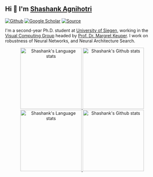 ## Hi 👋 I'm [Shashank Agnihotri](https://www.vc.informatik.uni-siegen.de/en/agnihotri-shashank)

[![Github](https://img.shields.io/github/followers/shashankskagnihotri?label=Follow&style=social)](https://github.com/shashankskagnihotri)
[![Google Scholar](https://img.shields.io/static/v1?logo=googlescholar&label=Google%20Scholar&message=%20Profile&color=blue)](https://scholar.google.com/citations?user=4CgQ7xwAAAAJ&hl=en)
[![Source](https://img.shields.io/static/v1?logo=github&label=Source&message=%20&color=white)](https://github.com/rickstaa/rickstaa/blob/main/README.md)

I'm a second-year Ph.D. student at [University of Siegen](https://www.uni-siegen.de/start/), working in the [Visual Computing Group](https://www.vc.informatik.uni-siegen.de/en/home) headed by [Prof. Dr. Margret Keuper](https://www.vc.informatik.uni-siegen.de/en/keuper-margret). I work on robustness of Neural Networks, and Neural Architecture Search.

<!-- Light Mode -->
<div align="center"> 
<a href="https://github.com/anuraghazra/github-readme-stats#gh-light-mode-only">
<img height=200 src="https://github-readme-stats-git-masterrstaa-rickstaa.vercel.app/api/top-langs/?username=shashankskagnihotri&layout=compact&langs_count=10&hide_border=true&role=owner,collaborator&theme=transparent#gh-light-mode-only" alt="Shashank's Language stats" />
</a>
<a href="https://github.com/anuraghazra/github-readme-stats#gh-light-mode-only">
<img height=200 src="https://github-readme-stats-git-masterrstaa-rickstaa.vercel.app/api?username=shashankskagnihotri&show_icons=true&count_private=true&line_height=28&hide_border=true&card_width=450&include_all_commits=true&role=owner,collaborator&exclude_repo=github-readme-stats&theme=transparent#gh-light-mode-only" alt="Shashank's Github stats" />
</a>
</div>

<!-- Dark Mode -->
<div align="center"> 
<a href="https://github.com/anuraghazra/github-readme-stats#gh-dark-mode-only">
<img height=200 src="https://github-readme-stats-git-masterrstaa-rickstaa.vercel.app/api/top-langs/?username=shashankskagnihotri&layout=compact&langs_count=10&hide_border=true&role=owner,collaborator&theme=transparent#gh-dark-mode-only" alt="Shashank's Language stats" />
</a>
<a href="https://github.com/anuraghazra/github-readme-stats#gh-dark-mode-only">
<img height=200 src="https://github-readme-stats-git-masterrstaa-rickstaa.vercel.app/api?username=shashankskagnihotri&show_icons=true&count_private=true&line_height=28&hide_border=true&card_width=450&include_all_commits=true&role=owner,collaborator&exclude_repo=github-readme-stats&theme=transparent#gh-dark-mode-only" alt="Shashank's Github stats" />
</a>
</div>

<!--
**shashankskagnihotri/shashankskagnihotri** is a ✨ _special_ ✨ repository because its `README.md` (this file) appears on your GitHub profile.

Here are some ideas to get you started:

- 🔭 I’m currently working on ...
- 🌱 I’m currently learning ...
- 👯 I’m looking to collaborate on ...
- 🤔 I’m looking for help with ...
- 💬 Ask me about ...
- 📫 How to reach me: ...
- 😄 Pronouns: ...
- ⚡ Fun fact: ...
### Hi there 👋
--> 

